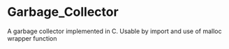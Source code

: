 Garbage_Collector
=================

A garbage collector implemented in C. Usable by import and use of malloc wrapper function
